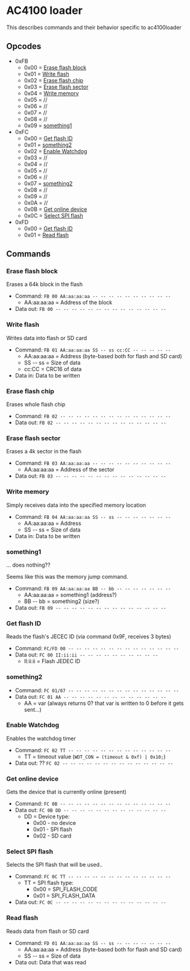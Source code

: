 # AC4100 loader

This describes commands and their behavior specific to ac4100loader

## Opcodes

- 0xFB
  - 0x00 = [Erase flash block](#erase-flash-block)
  - 0x01 = [Write flash](#write-flash)
  - 0x02 = [Erase flash chip](#erase-flash-chip)
  - 0x03 = [Erase flash sector](#erase-flash-sector)
  - 0x04 = [Write memory](#write-memory)
  - 0x05 = //
  - 0x06 = //
  - 0x07 = //
  - 0x08 = //
  - 0x09 = [something1](#something1)
- 0xFC
  - 0x00 = [Get flash ID](#get-flash-id)
  - 0x01 = [something2](#something2)
  - 0x02 = [Enable Watchdog](#enable-watchdog)
  - 0x03 = //
  - 0x04 = //
  - 0x05 = //
  - 0x06 = //
  - 0x07 = [something2](#something2)
  - 0x08 = //
  - 0x09 = //
  - 0x0A = //
  - 0x0B = [Get online device](#get-online-device)
  - 0x0C = [Select SPI flash](#select-spi-flash)
- 0xFD
  - 0x00 = [Get flash ID](#get-flash-id)
  - 0x01 = [Read flash](#read-flash)

## Commands

### Erase flash block

Erases a 64k block in the flash

- Command: `FB 00 AA:aa:aa:aa -- -- -- -- -- -- -- -- -- --`
  * AA:aa:aa:aa = Address of the block
- Data out: `FB 00 -- -- -- -- -- -- -- -- -- -- -- -- -- --`

### Write flash

Writes data into flash or SD card

- Command: `FB 01 AA:aa:aa:aa SS -- ss cc:CC -- -- -- -- --`
  * AA:aa:aa:aa = Address (byte-based both for flash and SD card)
  * SS -- ss = Size of data
  * cc:CC = CRC16 of data
- Data in: Data to be written

### Erase flash chip

Erases whole flash chip

- Command: `FB 02 -- -- -- -- -- -- -- -- -- -- -- -- -- --`
- Data out: `FB 02 -- -- -- -- -- -- -- -- -- -- -- -- -- --`

### Erase flash sector

Erases a 4k sector in the flash

- Command: `FB 03 AA:aa:aa:aa -- -- -- -- -- -- -- -- -- --`
  * AA:aa:aa:aa = Address of the sector
- Data out: `FB 03 -- -- -- -- -- -- -- -- -- -- -- -- -- --`

### Write memory

Simply receives data into the specified memory location

- Command: `FB 04 AA:aa:aa:aa SS -- ss -- -- -- -- -- -- --`
  * AA:aa:aa:aa = Address
  * SS -- ss = Size of data
- Data in: Data to be written

### something1

... does nothing??

Seems like this was the memory jump command.

- Command: `FB 09 AA:aa:aa:aa BB -- bb -- -- -- -- -- -- --`
  * AA:aa:aa:aa = something1 (address?)
  * BB -- bb = something2 (size?)
- Data out: `FB 09 -- -- -- -- -- -- -- -- -- -- -- -- -- --`

### Get flash ID

Reads the flash's JECEC ID (via command 0x9F, receives 3 bytes)

- Command: `FC/FD 00 -- -- -- -- -- -- -- -- -- -- -- -- -- --`
- Data out: `FC 00 II:ii:ii -- -- -- -- -- -- -- -- -- --`
  * II:ii:ii = Flash JEDEC ID

### something2

- Command: `FC 01/07 -- -- -- -- -- -- -- -- -- -- -- -- -- --`
- Data out: `FC 01 AA -- -- -- -- -- -- -- -- -- -- -- -- --`
  * AA = var (always returns 0? that var is written to 0 before it gets sent...)

### Enable Watchdog

Enables the watchdog timer

- Command: `FC 02 TT -- -- -- -- -- -- -- -- -- -- -- -- --`
  * TT = timeout value (`WDT_CON = (timeout & 0xf) | 0x10;`)
- Data out: ?? `FC 02 -- -- -- -- -- -- -- -- -- -- -- -- -- --`

### Get online device

Gets the device that is currently online (present)

- Command: `FC 0B -- -- -- -- -- -- -- -- -- -- -- -- -- --`
- Data out: `FC 0B DD -- -- -- -- -- -- -- -- -- -- -- -- --`
  * DD = Device type:
    * 0x00 - no device
    * 0x01 - SPI flash
    * 0x02 - SD card

### Select SPI flash

Selects the SPI flash that will be used..

- Command: `FC 0C TT -- -- -- -- -- -- -- -- -- -- -- -- --`
  * TT = SPI flash type:
    * 0x00 = SPI_FLASH_CODE
    * 0x01 = SPI_FLASH_DATA
- Data out: `FC 0C -- -- -- -- -- -- -- -- -- -- -- -- -- --`

### Read flash

Reads data from flash or SD card

- Command: `FD 01 AA:aa:aa:aa SS -- ss -- -- -- -- -- -- --`
  * AA:aa:aa:aa = Address (byte-based both for flash and SD card)
  * SS -- ss = Size of data
- Data out: Data that was read
